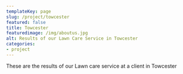```yaml
---
templateKey: page
slug: /project/towcester
featured: false
title: Towcester
featuredimage: /img/aboutus.jpg
alt: Results of our Lawn Care Service in Towcester
categories:
- project
---
```

These are the results of our Lawn care service at a client in Towcester


